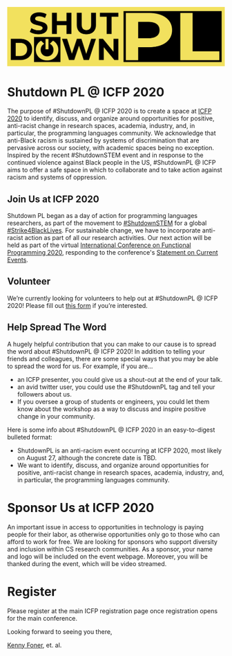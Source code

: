 ![Shutdown PL Banner](./images/banner.png)

# Shutdown PL @ ICFP 2020

The purpose of #ShutdownPL @ ICFP 2020 is to create a space at [ICFP 2020](https://icfp20.sigplan.org/) to identify, discuss, and organize around opportunities for positive, anti-racist change in research spaces, academia, industry, and, in particular, the programming languages community. We acknowledge that anti-Black racism is sustained by systems of discrimination that are pervasive across our society, with academic spaces being no exception. Inspired by the recent #ShutdownSTEM event and in response to the continued violence against Black people in the US, #ShutdownPL @ ICFP aims to offer a safe space in which to collaborate and to take action against racism and systems of oppression.

## Join Us at ICFP 2020

Shutdown PL began as a day of action for programming languages researchers, as part of the movement to [#ShutdownSTEM](https://www.shutdownstem.com/) for a global [#Strike4BlackLives](https://twitter.com/hashtag/Strike4BlackLives). For sustainable change, we have to incorporate anti-racist action as part of all our research activities. Our next action will be held as part of the virtual [International Conference on Functional Programming 2020](https://icfp20.sigplan.org/), responding to the conference's [Statement on Current Events](https://icfp20.sigplan.org/attending/icfp-statement-on-current-events).


## Volunteer

We’re currently looking for volunteers to help out at #ShutdownPL @ ICFP 2020! Please fill out [this form](https://forms.gle/4EQ1GGkGpw1GC9ur6) if you’re interested.

## Help Spread The Word

A hugely helpful contribution that you can make to our cause is to spread the word about #ShutdownPL @ ICFP 2020! In addition to telling your friends and colleagues, there are some special ways that you may be able to spread the word for us. For example, if you are…
- an ICFP presenter, you could give us a shout-out at the end of your talk.
- an avid twitter user, you could use the #ShutdownPL tag and tell your followers about us.
- If you oversee a group of students or engineers, you could let them know about the workshop as a way to discuss and inspire positive change in your community.

Here is some info about #ShutdownPL @ ICFP 2020 in an easy-to-digest bulleted format:
- ShutdownPL is an anti-racism event occurring at ICFP 2020, most likely on August 27, although the concrete date is TBD.
- We want to identify, discuss, and organize around opportunities for positive, anti-racist change in research spaces, academia, industry, and, in particular, the programming languages community.

# Sponsor Us at ICFP 2020

An important issue in access to opportunities in technology is paying people for their labor, as otherwise opportunities only go to those who can afford to work for free. We are looking for sponsors who support diversity and inclusion within CS research communities. As a sponsor, your name and logo will be included on the event webpage. Moreover, you will be thanked during the event, which will be video streamed.

# Register

Please register at the main ICFP registration page once registration opens for the main conference.

Looking forward to seeing you there,

[Kenny Foner](https://very.science), et. al.